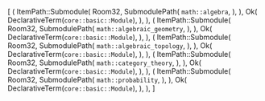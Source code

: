 [
    (
        ItemPath::Submodule(
            Room32,
            SubmodulePath(
                `math::algebra`,
            ),
        ),
        Ok(
            DeclarativeTerm(`core::basic::Module`),
        ),
    ),
    (
        ItemPath::Submodule(
            Room32,
            SubmodulePath(
                `math::algebraic_geometry`,
            ),
        ),
        Ok(
            DeclarativeTerm(`core::basic::Module`),
        ),
    ),
    (
        ItemPath::Submodule(
            Room32,
            SubmodulePath(
                `math::algebraic_topology`,
            ),
        ),
        Ok(
            DeclarativeTerm(`core::basic::Module`),
        ),
    ),
    (
        ItemPath::Submodule(
            Room32,
            SubmodulePath(
                `math::category_theory`,
            ),
        ),
        Ok(
            DeclarativeTerm(`core::basic::Module`),
        ),
    ),
    (
        ItemPath::Submodule(
            Room32,
            SubmodulePath(
                `math::probability`,
            ),
        ),
        Ok(
            DeclarativeTerm(`core::basic::Module`),
        ),
    ),
]